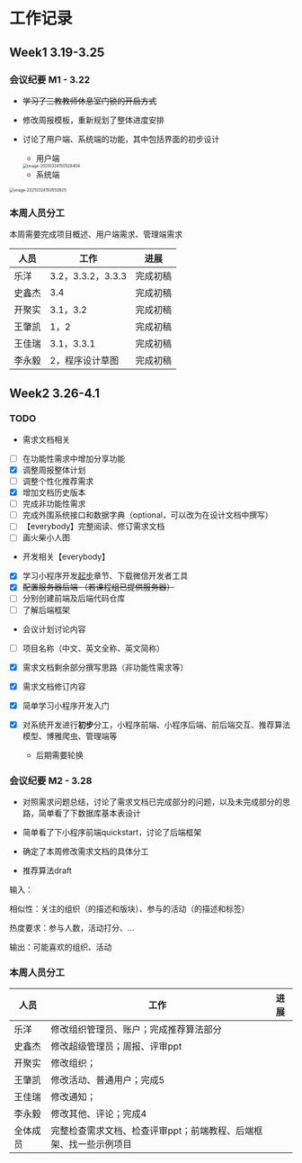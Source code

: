 # 工作记录

## Week1 3.19-3.25

### 会议纪要 M1 - 3.22

* ~~学习了三教教师休息室门锁的开启方式~~

* 修改周报模板，重新规划了整体进度安排

* 讨论了用户端、系统端的功能，其中包括界面的初步设计

  * 用户端

  <img src="WorkRecord.assets/image-20210324150528404.png" alt="image-20210324150528404" style="zoom:50%;" />
  
  * 系统端

<img src="WorkRecord.assets/image-20210324150550925.png" alt="image-20210324150550925" style="zoom:50%;" />



### 本周人员分工

本周需要完成项目概述、用户端需求、管理端需求

| 人员   | 工作              | 进展     |
| ------ | ----------------- | -------- |
| 乐洋   | 3.2，3.3.2，3.3.3 | 完成初稿 |
| 史鑫杰 | 3.4               | 完成初稿 |
| 开聚实 | 3.1，3.2          | 完成初稿 |
| 王肇凯 | 1，2              | 完成初稿 |
| 王佳瑞 | 3.1，3.3.1        | 完成初稿 |
| 李永毅 | 2，程序设计草图   | 完成初稿 |



## Week2 3.26-4.1

### TODO

* 需求文档相关

- [ ] 在功能性需求中增加分享功能
- [x] 调整周报整体计划
- [ ] 调整个性化推荐需求
- [x] 增加文档历史版本
- [ ] 完成非功能性需求
- [ ] 完成外围系统接口和数据字典（optional，可以改为在设计文档中撰写）
- [ ] 【everybody】完整阅读、修订需求文档
- [ ] 画火柴小人图

* 开发相关【everybody】

- [x] 学习小程序开发[起步](https://developers.weixin.qq.com/miniprogram/dev/framework/quickstart/)章节、下载微信开发者工具
- [x] ~~配置服务器后端 （若课程组已提供服务器）~~
- [ ] 分别创建前端及后端代码仓库
- [ ] 了解后端框架

* 会议计划讨论内容
- [ ] 项目名称（中文、英文全称、英文简称）
- [x] 需求文档剩余部分撰写思路（非功能性需求等）
- [x] 需求文档修订内容
- [x] 简单学习小程序开发入门
- [x] 对系统开发进行**初步**分工，小程序前端、小程序后端、前后端交互、推荐算法模型、博雅爬虫、管理端等

  - 后期需要轮换





### 会议纪要 M2 - 3.28

* 对照需求问题总结，讨论了需求文档已完成部分的问题，以及未完成部分的思路，简单看了下数据库基本表设计

* 简单看了下小程序前端quickstart，讨论了后端框架

* 确定了本周修改需求文档的具体分工



* 推荐算法draft

输入：

相似性：关注的组织（的描述和版块）、参与的活动（的描述和标签）

热度要求：参与人数，活动打分、…



输出：可能喜欢的组织、活动



### 本周人员分工

| 人员     | 工作                                                         | 进展 |
| -------- | ------------------------------------------------------------ | ---- |
| 乐洋     | 修改组织管理员、账户；完成推荐算法部分                       |      |
| 史鑫杰   | 修改超级管理员；周报、评审ppt                                |      |
| 开聚实   | 修改组织；                                                   |      |
| 王肇凯   | 修改活动、普通用户；完成5                                    |      |
| 王佳瑞   | 修改通知；                                                   |      |
| 李永毅   | 修改其他、评论；完成4                                        |      |
| 全体成员 | 完整检查需求文档、检查评审ppt；前端教程、后端框架、找一些示例项目 |      |

